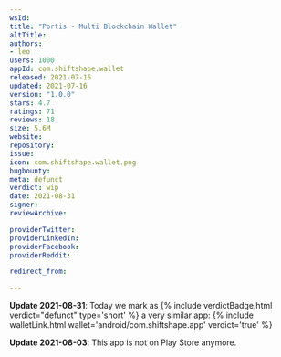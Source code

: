 ```yaml
---
wsId: 
title: "Portis - Multi Blockchain Wallet"
altTitle: 
authors:
- leo
users: 1000
appId: com.shiftshape.wallet
released: 2021-07-16
updated: 2021-07-16
version: "1.0.0"
stars: 4.7
ratings: 71
reviews: 18
size: 5.6M
website: 
repository: 
issue: 
icon: com.shiftshape.wallet.png
bugbounty: 
meta: defunct
verdict: wip
date: 2021-08-31
signer: 
reviewArchive:

providerTwitter: 
providerLinkedIn: 
providerFacebook: 
providerReddit: 

redirect_from:

---
```


**Update 2021-08-31**: Today we mark as
{% include verdictBadge.html verdict="defunct" type='short' %} a very similar
app:
{% include walletLink.html wallet='android/com.shiftshape.app' verdict='true' %}

**Update 2021-08-03**: This app is not on Play Store anymore.
